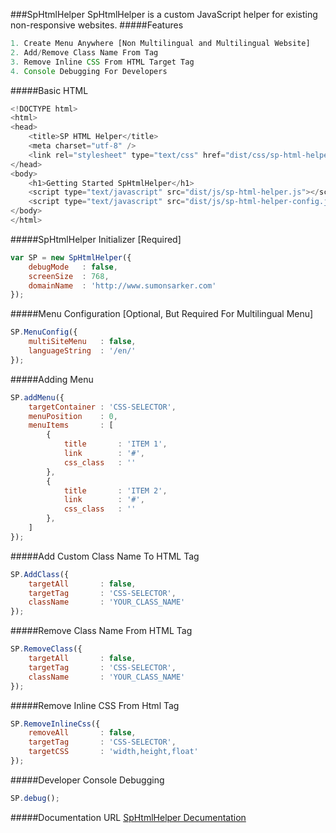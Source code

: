 ###SpHtmlHelper
SpHtmlHelper is a custom JavaScript helper for existing non-responsive websites.
#####Features
```javascript
1. Create Menu Anywhere [Non Multilingual and Multilingual Website]
2. Add/Remove Class Name From Tag
3. Remove Inline CSS From HTML Target Tag
4. Console Debugging For Developers
```
#####Basic HTML
```javascript
<!DOCTYPE html>
<html>
<head>
	<title>SP HTML Helper</title>
	<meta charset="utf-8" />
	<link rel="stylesheet" type="text/css" href="dist/css/sp-html-helper.css">
</head>
<body>
	<h1>Getting Started SpHtmlHelper</h1>
	<script type="text/javascript" src="dist/js/sp-html-helper.js"></script>
	<script type="text/javascript" src="dist/js/sp-html-helper-config.js"></script>
</body>
</html>
```
#####SpHtmlHelper Initializer [Required]
```javascript
var SP = new SpHtmlHelper({
	debugMode 	: false,
	screenSize 	: 768,
	domainName 	: 'http://www.sumonsarker.com'
});
```
#####Menu Configuration [Optional, But Required For Multilingual Menu]
```javascript
SP.MenuConfig({
	multiSiteMenu	: false,
	languageString 	: '/en/'
});
```
#####Adding Menu
```javascript
SP.addMenu({
	targetContainer : 'CSS-SELECTOR',
	menuPosition 	: 0,
	menuItems 		: [
		{
			title 		: 'ITEM 1',
			link 		: '#',
			css_class 	: ''
		},
		{
			title 		: 'ITEM 2',
			link 		: '#',
			css_class 	: ''
		},
	]
});
```
#####Add Custom Class Name To HTML Tag
```javascript
SP.AddClass({
	targetAll 		: false,
	targetTag 		: 'CSS-SELECTOR',
	className 		: 'YOUR_CLASS_NAME'
});
```
#####Remove Class Name From HTML Tag
```javascript
SP.RemoveClass({
	targetAll 		: false,
	targetTag 		: 'CSS-SELECTOR',
	className 		: 'YOUR_CLASS_NAME'
});
```
#####Remove Inline CSS From Html Tag
```javascript
SP.RemoveInlineCss({
	removeAll 		: false,
	targetTag 		: 'CSS-SELECTOR',
	targetCSS 		: 'width,height,float'
});
```
#####Developer Console Debugging
```javascript
SP.debug();
```
#####Documentation URL
[SpHtmlHelper Decumentation](http://sumon-sarker.github.io/sp-html-helper)